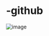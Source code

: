 # -github

![image](https://github.com/user-attachments/assets/3e5bfabb-a17a-400e-82cd-0d54a79d7f2a)
